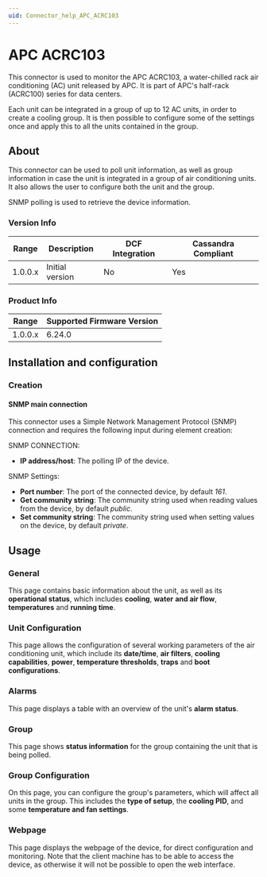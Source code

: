 ```yaml
---
uid: Connector_help_APC_ACRC103
---
```


# APC ACRC103

This connector is used to monitor the APC ACRC103, a water-chilled rack air conditioning (AC) unit released by APC. It is part of APC's half-rack (ACRC100) series for data centers.

Each unit can be integrated in a group of up to 12 AC units, in order to create a cooling group. It is then possible to configure some of the settings once and apply this to all the units contained in the group.

## About

This connector can be used to poll unit information, as well as group information in case the unit is integrated in a group of air conditioning units. It also allows the user to configure both the unit and the group.

SNMP polling is used to retrieve the device information.

### Version Info

| Range | Description | DCF Integration | Cassandra Compliant |
|------------------|-----------------|---------------------|-------------------------|
| 1.0.0.x          | Initial version | No                  | Yes                     |

### Product Info

| Range | Supported Firmware Version |
|------------------|-----------------------------|
| 1.0.0.x          | 6.24.0                      |

## Installation and configuration

### Creation

#### SNMP main connection

This connector uses a Simple Network Management Protocol (SNMP) connection and requires the following input during element creation:

SNMP CONNECTION:

- **IP address/host**: The polling IP of the device.

SNMP Settings:

- **Port number**: The port of the connected device, by default *161*.
- **Get community string**: The community string used when reading values from the device, by default *public*.
- **Set community string**: The community string used when setting values on the device, by default *private*.

## Usage

### General

This page contains basic information about the unit, as well as its **operational status**, which includes **cooling**, **water** **and air flow**, **temperatures** and **running time**.

### Unit Configuration

This page allows the configuration of several working parameters of the air conditioning unit, which include its **date/time**, **air filters**, **cooling capabilities**, **power**, **temperature thresholds**, **traps** and **boot configurations**.

### Alarms

This page displays a table with an overview of the unit's **alarm status**.

### Group

This page shows **status information** for the group containing the unit that is being polled.

### Group Configuration

On this page, you can configure the group's parameters, which will affect all units in the group. This includes the **type of setup**, the **cooling PID**, and some **temperature and fan settings**.

### Webpage

This page displays the webpage of the device, for direct configuration and monitoring. Note that the client machine has to be able to access the device, as otherwise it will not be possible to open the web interface.
